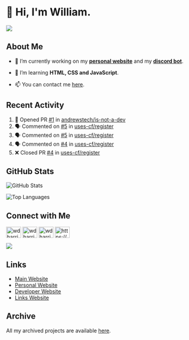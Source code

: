 # 👋 Hi, I'm William.
![](https://komarev.com/ghpvc/?username=williamdavidharrison&color=blue&style=for-the-badge)

## About Me
- 🔭 I’m currently working on my **[personal website](https://williamdavidharrison.com.au)** and my **[discord bot](https://github.com/williamdavidharrison/williams-utilities)**.

- 🌱 I’m learning **HTML, CSS and JavaScript**.

- 📫 You can contact me [here](mailto:william@williamharrison.dev).

## Recent Activity
<!--START_SECTION:activity-->
1. 💪 Opened PR [#1](https://github.com/andrewstech/is-not-a-dev/pull/1) in [andrewstech/is-not-a-dev](https://github.com/andrewstech/is-not-a-dev)
2. 🗣 Commented on [#5](https://github.com/uses-cf/register/issues/5) in [uses-cf/register](https://github.com/uses-cf/register)
3. 🗣 Commented on [#5](https://github.com/uses-cf/register/issues/5) in [uses-cf/register](https://github.com/uses-cf/register)
4. 🗣 Commented on [#4](https://github.com/uses-cf/register/issues/4) in [uses-cf/register](https://github.com/uses-cf/register)
5. ❌ Closed PR [#4](https://github.com/uses-cf/register/pull/4) in [uses-cf/register](https://github.com/uses-cf/register)
<!--END_SECTION:activity-->

## GitHub Stats
![GitHub Stats](https://github-readme-stats.api.williamharrison.dev/api?username=williamdavidharrison&theme=algolia&show_icons=true&border_radius=8&count_private=true&include_all_commits=true)

![Top Languages](https://github-readme-stats.api.williamharrison.dev/api/top-langs/?username=williamdavidharrison&theme=algolia&layout=compact&border_radius=8)

## Connect with Me
<p>
<a href="https://facebook.com/wdharrison09" target="blank"><img align="center" src="https://raw.githubusercontent.com/rahuldkjain/github-profile-readme-generator/master/src/images/icons/Social/facebook.svg" alt="wdharrison09" height="30" width="40" /></a>
<a href="https://twitter.com/wdharrison09" target="blank"><img align="center" src="https://raw.githubusercontent.com/rahuldkjain/github-profile-readme-generator/master/src/images/icons/Social/twitter.svg" alt="wdharrison09" height="30" width="40" /></a>
<a href="https://instagram.com/wdharrison09" target="blank"><img align="center" src="https://raw.githubusercontent.com/rahuldkjain/github-profile-readme-generator/master/src/images/icons/Social/instagram.svg" alt="wdharrison09" height="30" width="40" /></a>
<a href="https://discord.gg/wADVBmQkgg" target="blank"><img align="center" src="https://raw.githubusercontent.com/rahuldkjain/github-profile-readme-generator/master/src/images/icons/Social/discord.svg" alt="https://discord.gg/wADVBmQkgg" height="30" width="40" /></a>
</p>

<img src="https://dcbadge.vercel.app/api/shield/853158265466257448?theme=discord-inverted"/>

## Links
* [Main Website](https://williamharrison.xyz)
* [Personal Website](https://william.net.au)
* [Developer Website](https://williamharrison.dev)
* [Links Website](https://williamharrison.me)

## Archive
All my archived projects are available [here](https://github.com/wh-archive).
